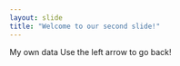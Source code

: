 ```yaml
---
layout: slide
title: "Welcome to our second slide!"
---
```

My own data
Use the left arrow to go back!
